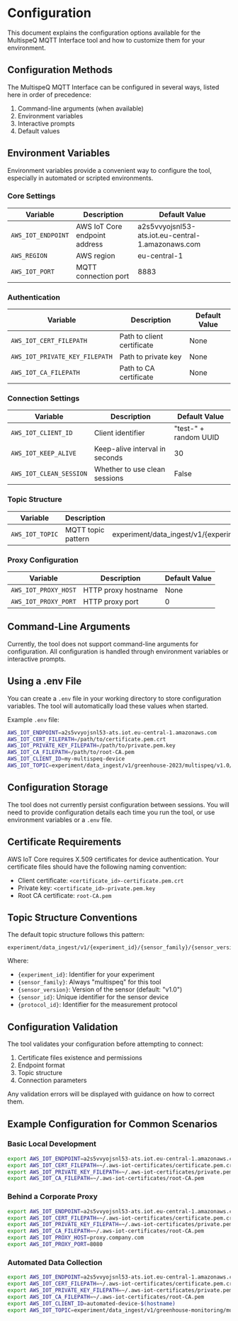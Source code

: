 # Configuration

This document explains the configuration options available for the MultispeQ MQTT Interface tool and how to customize them for your environment.

## Configuration Methods

The MultispeQ MQTT Interface can be configured in several ways, listed here in order of precedence:

1. Command-line arguments (when available)
2. Environment variables
3. Interactive prompts
4. Default values

## Environment Variables

Environment variables provide a convenient way to configure the tool, especially in automated or scripted environments.

### Core Settings

| Variable           | Description                   | Default Value                                     |
| ------------------ | ----------------------------- | ------------------------------------------------- |
| `AWS_IOT_ENDPOINT` | AWS IoT Core endpoint address | a2s5vvyojsnl53-ats.iot.eu-central-1.amazonaws.com |
| `AWS_REGION`       | AWS region                    | eu-central-1                                      |
| `AWS_IOT_PORT`     | MQTT connection port          | 8883                                              |

### Authentication

| Variable                       | Description                | Default Value |
| ------------------------------ | -------------------------- | ------------- |
| `AWS_IOT_CERT_FILEPATH`        | Path to client certificate | None          |
| `AWS_IOT_PRIVATE_KEY_FILEPATH` | Path to private key        | None          |
| `AWS_IOT_CA_FILEPATH`          | Path to CA certificate     | None          |

### Connection Settings

| Variable                | Description                    | Default Value         |
| ----------------------- | ------------------------------ | --------------------- |
| `AWS_IOT_CLIENT_ID`     | Client identifier              | "test-" + random UUID |
| `AWS_IOT_KEEP_ALIVE`    | Keep-alive interval in seconds | 30                    |
| `AWS_IOT_CLEAN_SESSION` | Whether to use clean sessions  | False                 |

### Topic Structure

| Variable        | Description        | Default Value                                                                                 |
| --------------- | ------------------ |-----------------------------------------------------------------------------------------------|
| `AWS_IOT_TOPIC` | MQTT topic pattern | experiment/data_ingest/v1/\{experiment_id\}/multispeq/v1.0/cli_test_sensor_id/\{protocol_id\} |

### Proxy Configuration

| Variable             | Description         | Default Value |
| -------------------- | ------------------- | ------------- |
| `AWS_IOT_PROXY_HOST` | HTTP proxy hostname | None          |
| `AWS_IOT_PROXY_PORT` | HTTP proxy port     | 0             |

## Command-Line Arguments

Currently, the tool does not support command-line arguments for configuration. All configuration is handled through environment variables or interactive prompts.

## Using a .env File

You can create a `.env` file in your working directory to store configuration variables. The tool will automatically load these values when started.

Example `.env` file:

```bash
AWS_IOT_ENDPOINT=a2s5vvyojsnl53-ats.iot.eu-central-1.amazonaws.com
AWS_IOT_CERT_FILEPATH=/path/to/certificate.pem.crt
AWS_IOT_PRIVATE_KEY_FILEPATH=/path/to/private.pem.key
AWS_IOT_CA_FILEPATH=/path/to/root-CA.pem
AWS_IOT_CLIENT_ID=my-multispeq-device
AWS_IOT_TOPIC=experiment/data_ingest/v1/greenhouse-2023/multispeq/v1.0/device123/photosynthesis
```

## Configuration Storage

The tool does not currently persist configuration between sessions. You will need to provide configuration details each time you run the tool, or use environment variables or a `.env` file.

## Certificate Requirements

AWS IoT Core requires X.509 certificates for device authentication. Your certificate files should have the following naming convention:

- Client certificate: `<certificate_id>-certificate.pem.crt`
- Private key: `<certificate_id>-private.pem.key`
- Root CA certificate: `root-CA.pem`

## Topic Structure Conventions

The default topic structure follows this pattern:

```code
experiment/data_ingest/v1/{experiment_id}/{sensor_family}/{sensor_version}/{sensor_id}/{protocol_id}
```

Where:

- `{experiment_id}`: Identifier for your experiment
- `{sensor_family}`: Always "multispeq" for this tool
- `{sensor_version}`: Version of the sensor (default: "v1.0")
- `{sensor_id}`: Unique identifier for the sensor device
- `{protocol_id}`: Identifier for the measurement protocol

## Configuration Validation

The tool validates your configuration before attempting to connect:

1. Certificate files existence and permissions
2. Endpoint format
3. Topic structure
4. Connection parameters

Any validation errors will be displayed with guidance on how to correct them.

## Example Configuration for Common Scenarios

### Basic Local Development

```bash
export AWS_IOT_ENDPOINT=a2s5vvyojsnl53-ats.iot.eu-central-1.amazonaws.com
export AWS_IOT_CERT_FILEPATH=~/.aws-iot-certificates/certificate.pem.crt
export AWS_IOT_PRIVATE_KEY_FILEPATH=~/.aws-iot-certificates/private.pem.key
export AWS_IOT_CA_FILEPATH=~/.aws-iot-certificates/root-CA.pem
```

### Behind a Corporate Proxy

```bash
export AWS_IOT_ENDPOINT=a2s5vvyojsnl53-ats.iot.eu-central-1.amazonaws.com
export AWS_IOT_CERT_FILEPATH=~/.aws-iot-certificates/certificate.pem.crt
export AWS_IOT_PRIVATE_KEY_FILEPATH=~/.aws-iot-certificates/private.pem.key
export AWS_IOT_CA_FILEPATH=~/.aws-iot-certificates/root-CA.pem
export AWS_IOT_PROXY_HOST=proxy.company.com
export AWS_IOT_PROXY_PORT=8080
```

### Automated Data Collection

```bash
export AWS_IOT_ENDPOINT=a2s5vvyojsnl53-ats.iot.eu-central-1.amazonaws.com
export AWS_IOT_CERT_FILEPATH=~/.aws-iot-certificates/certificate.pem.crt
export AWS_IOT_PRIVATE_KEY_FILEPATH=~/.aws-iot-certificates/private.pem.key
export AWS_IOT_CA_FILEPATH=~/.aws-iot-certificates/root-CA.pem
export AWS_IOT_CLIENT_ID=automated-device-$(hostname)
export AWS_IOT_TOPIC=experiment/data_ingest/v1/greenhouse-monitoring/multispeq/v1.0/$(hostname)/hourly-scan
```
